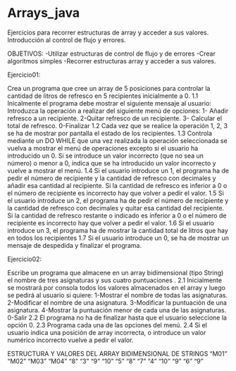 # Arrays_java
Ejercicios para recorrer estructuras de array y acceder a sus valores. Introducción al control de flujo y errores.

OBJETIVOS:
-Utilizar estructuras de control de flujo y de errores
-Crear algoritmos simples
-Recorrer estructuras array y acceder a sus valores.

Ejercicio01:

Crea un programa que cree un array de 5 posiciones para controlar la cantidad de litros de refresco en 5 recipientes inicialmente a 0. 
1.1 Inicalmente el programa debe mostrar el siguiente mensaje al usuario:
  Introduzca la operación a realizar del siguiente menú de opciones: 
  1- Añadir refresco a un recipiente. 
  2-Quitar refresco de un recipiente. 
  3- Calcular el total de refresco. 
  0-Finalizar
1.2 Cada vez que se realice la operación 1, 2, 3 se ha de mostrar por pantalla el estado de los recipientes.
1.3 Controla mediante un DO WHILE que una vez realizada la operación seleccionada se vuelva a mostrar el menú de operaciones excepto si el usuario ha introducido un 0. Si se introduce un valor incorrecto (que no sea un número) o menor a 0, indica que se ha introducido un valor incorrecto y vuelve a mostrar el menú. 
1.4 Si el usuario introduce un 1, el programa ha de pedir el número de recipiente y la cantidad de refresco con decimales y añadir esa cantidad al recipiente.
Si la cantidad de refresco es inferior a 0 o el número de recipiente es incorrecto hay que volver a pedir el valor. 
1.5 Si el usuario introduce un 2, el programa ha de pedir el número de recipiente y la cantidad de refresco con decimales y quitar esa cantidad del recipiente.
Si la cantidad de refresco restante o indicado es inferior a 0 o el número de recipiente es incorrecto hay que volver a pedir el valor. 
1.6 Si el usuario introduce un 3, el programa ha de mostrar la cantidad total de litros que hay en todos los recipientes
1.7 Si el usuario introduce un 0, se ha de mostrar un mensaje de despedida y finalizar el programa.

Ejercicio02:

Escribe un programa que almacene en un array bidimensional (tipo String) el nombre de tres asignaturas y sus cuatro puntuaciones . 
2.1 Inicialmente se mostrará por consola todos los valores almacenados en el array y luego se pedirá al usuario si quiere:
  1-Mostrar el nombre de todas las asignaturas.
  2-Modificar el nombre de una asignatura.
  3-Modificar la puntuación de una asignatura.
  4-Mostrar la puntuación menor de cada una de las asignaturas.
  0-Salir
2.2 El programa no ha de finalizar hasta que el usuario seleccione la opción 0.
2.3 Programa cada una de las opciones del menú.
2.4 Si el usuario indica una posición de array incorrecta, o introduce un valor numérico incorrecto vuelve a pedir el valor.

ESTRUCTURA Y VALORES DEL ARRAY BIDIMENSIONAL DE STRINGS
“M01”       “M02”      “M03”      “M04”
“8”          “3”        “9”        “10”
“5”          “8”        “7”        “4”
“10”         “9”        “6”        “9”










  



